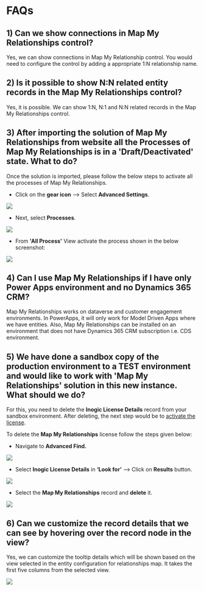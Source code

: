 # FAQs

## 1) Can we show connections in Map My Relationships control?

Yes, we can show connections in Map My Relationship control. You would need to configure the control by adding a appropriate 1:N relationship name.

## 2) Is it possible to show N:N related entity records in the Map My Relationships control?

Yes, it is possible. We can show 1:N, N:1 and N:N related records in the Map My Relationships control.

## 3) After importing the solution of Map My Relationships from  website all the Processes of Map My Relationships is in a 'Draft/Deactivated' state. What to do?

Once the solution is imported, please follow the below steps to activate all the processes of Map My Relationships.

* Click on the **gear icon** --> Select **Advanced Settings**.&#x20;

![](../.gitbook/assets/A4D\_1.png)

* Next, select **Processes**.

![](../.gitbook/assets/A4D\_2.png)

* From **'All Process'** View activate the process shown in the below screenshot:

![](../.gitbook/assets/MMR\_1.png)

## 4) Can I use Map My Relationships if I have only Power Apps environment and no Dynamics 365 CRM?

Map My Relationships works on dataverse and customer engagement environments. In PowerApps, it will only work for Model Driven Apps where we have entities. Also, Map My Relationships can be installed on an environment that does not have Dynamics 365 CRM subscription i.e. CDS environment.

## 5) We have done a sandbox copy of the production environment to a TEST environment and would like to work with 'Map My Relationships' solution in this new instance. What should we do?

For this, you need to delete the **Inogic License Details** record from your sandbox environment. After deleting, the next step would be to [activate the license](https://docs.inogic.com/map-my-relationships/getting-started/license-activation).

To delete the **Map My Relationships** license follow the steps given below:

* Navigate to **Advanced Find.**

![](<../.gitbook/assets/FAQ\_1 (2).png>)

* Select **Inogic License Details** in **‘Look for’** --> Click on **Results** button.

![](../.gitbook/assets/FAQ\_2.png)

* Select the **Map My Relationships** record and **delete** it.

![](<../.gitbook/assets/FAQ\_1 (6).png>)

## 6) Can we customize the record details that we can see by hovering over the record node in the view?

Yes, we can customize the tooltip details which will be shown based on the view selected in the entity configuration for relationships map. It takes the first five columns from the selected view.

![](<../.gitbook/assets/MMR FAQ\_6.png>)
